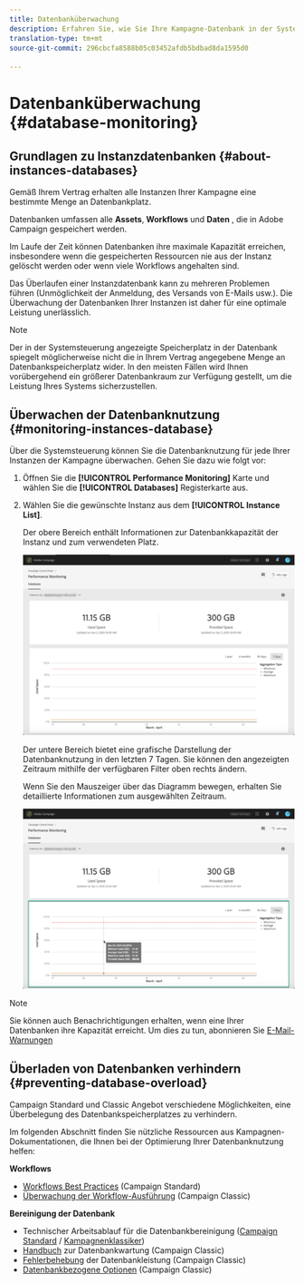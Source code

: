 ```yaml
---
title: Datenbanküberwachung
description: Erfahren Sie, wie Sie Ihre Kampagne-Datenbank in der Systemsteuerung überwachen.
translation-type: tm+mt
source-git-commit: 296cbcfa8588b05c03452afdb5bdbad8da1595d0

---
```



# Datenbanküberwachung {#database-monitoring}

## Grundlagen zu Instanzdatenbanken {#about-instances-databases}

Gemäß Ihrem Vertrag erhalten alle Instanzen Ihrer Kampagne eine bestimmte Menge an Datenbankplatz.

Datenbanken umfassen alle **Assets**, **Workflows** und **Daten** , die in Adobe Campaign gespeichert werden.

Im Laufe der Zeit können Datenbanken ihre maximale Kapazität erreichen, insbesondere wenn die gespeicherten Ressourcen nie aus der Instanz gelöscht werden oder wenn viele Workflows angehalten sind.

Das Überlaufen einer Instanzdatenbank kann zu mehreren Problemen führen (Unmöglichkeit der Anmeldung, des Versands von E-Mails usw.). Die Überwachung der Datenbanken Ihrer Instanzen ist daher für eine optimale Leistung unerlässlich.

>[!NOTE]
>
>Der in der Systemsteuerung angezeigte Speicherplatz in der Datenbank spiegelt möglicherweise nicht die in Ihrem Vertrag angegebene Menge an Datenbankspeicherplatz wider. In den meisten Fällen wird Ihnen vorübergehend ein größerer Datenbankraum zur Verfügung gestellt, um die Leistung Ihres Systems sicherzustellen.

## Überwachen der Datenbanknutzung {#monitoring-instances-database}

Über die Systemsteuerung können Sie die Datenbanknutzung für jede Ihrer Instanzen der Kampagne überwachen. Gehen Sie dazu wie folgt vor:

1. Öffnen Sie die **[!UICONTROL Performance Monitoring]** Karte und wählen Sie die **[!UICONTROL Databases]** Registerkarte aus.

1. Wählen Sie die gewünschte Instanz aus dem **[!UICONTROL Instance List]**.

   Der obere Bereich enthält Informationen zur Datenbankkapazität der Instanz und zum verwendeten Platz.

   ![](assets/databases_dashboard.png)

   Der untere Bereich bietet eine grafische Darstellung der Datenbanknutzung in den letzten 7 Tagen. Sie können den angezeigten Zeitraum mithilfe der verfügbaren Filter oben rechts ändern.

   Wenn Sie den Mauszeiger über das Diagramm bewegen, erhalten Sie detaillierte Informationen zum ausgewählten Zeitraum.

   ![](assets/databases_dashboard_detail.png)

>[!NOTE]
>
>Sie können auch Benachrichtigungen erhalten, wenn eine Ihrer Datenbanken ihre Kapazität erreicht. Um dies zu tun, abonnieren Sie [E-Mail-Warnungen](../../performance-monitoring/using/email-alerting.md)

## Überladen von Datenbanken verhindern {#preventing-database-overload}

Campaign Standard und Classic Angebot verschiedene Möglichkeiten, eine Überbelegung des Datenbankspeicherplatzes zu verhindern.

Im folgenden Abschnitt finden Sie nützliche Ressourcen aus Kampagnen-Dokumentationen, die Ihnen bei der Optimierung Ihrer Datenbanknutzung helfen:

**Workflows**

* [Workflows Best Practices](https://docs.adobe.com/content/help/en/campaign-standard/using/managing-processes-and-data/workflow-general-operation/best-practices-workflows.html) (Campaign Standard)
* [Überwachung der Workflow-Ausführung](https://docs.adobe.com/help/en/campaign-classic/using/automating-with-workflows/monitoring-workflows/monitoring-workflow-execution.html) (Campaign Classic)

**Bereinigung der Datenbank**

* Technischer Arbeitsablauf für die Datenbankbereinigung ([Campaign Standard](https://docs.adobe.com/help/en/campaign-standard/using/administrating/application-settings/technical-workflows.html#list-of-technical-workflows) / [Kampagnenklassiker](https://docs.adobe.com/help/en/campaign-classic/using/monitoring-campaign-classic/data-processing/database-cleanup-workflow.html))
* [Handbuch](https://docs.adobe.com/content/help/en/campaign-classic/using/monitoring-campaign-classic/database-maintenance/recommendations.html) zur Datenbankwartung (Campaign Classic)
* [Fehlerbehebung](https://docs.adobe.com/content/help/en/campaign-classic/using/monitoring-campaign-classic/troubleshooting/database-performances.html) der Datenbankleistung (Campaign Classic)
* [Datenbankbezogene Optionen](https://docs.adobe.com/help/en/campaign-classic/using/installing-campaign-classic/appendices/configuring-campaign-options.html#database) (Campaign Classic)
